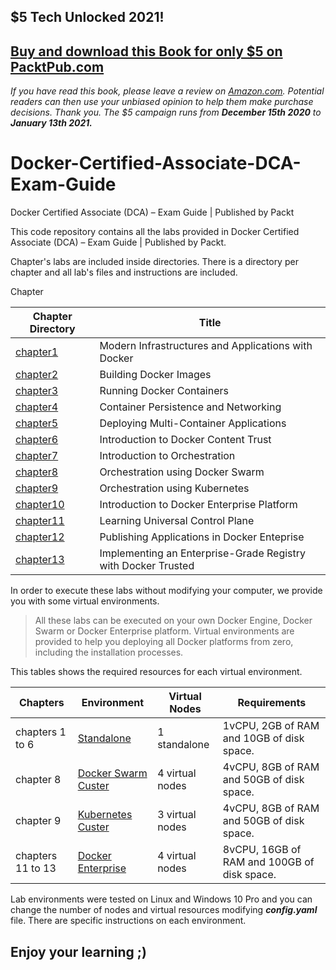 ## $5 Tech Unlocked 2021!
[Buy and download this Book for only $5 on PacktPub.com](https://www.packtpub.com/product/docker-certified-associate-dca-exam-guide/9781839211898)
-----
*If you have read this book, please leave a review on [Amazon.com](https://www.amazon.com/gp/product/183921189X).     Potential readers can then use your unbiased opinion to help them make purchase decisions. Thank you. The $5 campaign         runs from __December 15th 2020__ to __January 13th 2021.__*

# Docker-Certified-Associate-DCA-Exam-Guide
Docker Certified Associate (DCA) – Exam Guide | Published by Packt

This code repository contains all the labs provided in Docker Certified Associate (DCA) – Exam Guide | Published by Packt.

Chapter's labs are included inside directories. There is a directory per chapter and all lab's files and instructions are included.

Chapter

| Chapter Directory | Title |
|---|---|
| [chapter1](./chapter1) | Modern Infrastructures and Applications with Docker |
| [chapter2](./chapter2) | Building Docker Images |
| [chapter3](./chapter3) | Running Docker Containers |
| [chapter4](./chapter4) | Container Persistence and Networking |
| [chapter5](./chapter5) | Deploying Multi-Container Applications |
| [chapter6](./chapter6) | Introduction to Docker Content Trust |
| [chapter7](./chapter7) | Introduction to Orchestration |
| [chapter8](./chapter8) | Orchestration using Docker Swarm |
| [chapter9](./chapter9) | Orchestration using Kubernetes |
| [chapter10](./chapter10) | Introduction to Docker Enterprise Platform |
| [chapter11](./chapter11) | Learning Universal Control Plane |
| [chapter12](./chapter12) | Publishing Applications in Docker Enteprise |
| [chapter13](./chapter13) | Implementing an Enterprise-Grade Registry with Docker Trusted |

In order to execute these labs without modifying your computer, we provide you with some virtual environments.

>All these labs can be executed on your own Docker Engine, Docker Swarm or Docker Enterprise platform. Virtual environments are provided to help you deploying all Docker platforms from zero, including the installation processes.

This tables shows the required resources for each virtual environment.

| Chapters | Environment | Virtual Nodes | Requirements |
|---|---|---|---|
| chapters 1 to 6 |[Standalone](./environments/standalone) | 1 standalone | 1vCPU, 2GB of RAM and 10GB of disk space. |
| chapter 8 | [Docker Swarm Custer](./environments/swarm) | 4 virtual nodes | 4vCPU, 8GB of RAM and 50GB of disk space. |
| chapter 9 | [Kubernetes Custer](./environments/kubernetes) | 3 virtual nodes | 4vCPU, 8GB of RAM and 50GB of disk space. |
| chapters 11 to 13 | [Docker Enterprise](./environments/enterprise) | 4 virtual nodes | 8vCPU, 16GB of RAM and 100GB of disk space. |

Lab environments were tested on Linux and Windows 10 Pro and you can change the number of nodes and virtual resources modifying ___config.yaml___ file. There are specific instructions on each environment.



## Enjoy your learning ;)
